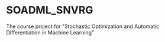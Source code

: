 # SOADML_SNVRG
The course project for "Stochastic Optimization and Automatic Differentiation in Machine Learning"
